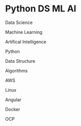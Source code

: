# Python DS ML AI

Data Science

Machine Learning

Artifical Intelligence

Python

Data Structure

Algorithms

AWS

Linux

Angular

Docker

OCP


